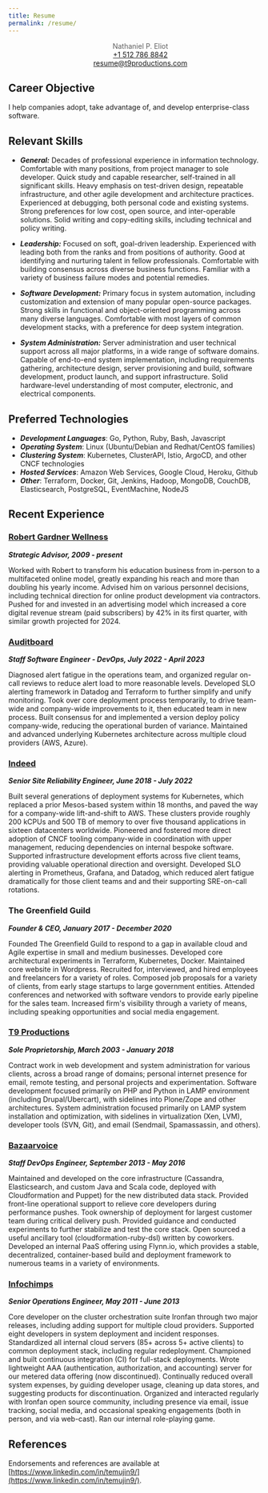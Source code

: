 ```yaml
---
title: Resume
permalink: /resume/
---
```


<style>
blockquote {
  text-align: center;
  border: none;
  padding: 0px;
}
</style>

> Nathaniel P. Eliot  
> [+1 512 786 8842](tel:+15127868842)  
> [resume@t9productions.com](mailto:resume@t9productions.com)

## Career Objective
I help companies adopt, take advantage of, and develop enterprise-class software.

## Relevant Skills
* ***General:*** Decades of professional experience in information technology. Comfortable with many positions, from project manager to sole developer. Quick study and capable researcher, self-trained in all significant skills. Heavy emphasis on test-driven design, repeatable infrastructure, and other agile development and architecture practices. Experienced at debugging, both personal code and existing systems. Strong preferences for low cost, open source, and inter-operable solutions. Solid writing and copy-editing skills, including technical and policy writing.

* ***Leadership:*** Focused on soft, goal-driven leadership. Experienced with leading both from the ranks and from positions of authority. Good at identifying and nurturing talent in fellow professionals. Comfortable with building consensus across diverse business functions. Familiar with a variety of business failure modes and potential remedies.

* ***Software Development:*** Primary focus in system automation, including customization and extension of many popular open-source packages. Strong skills in functional and object-oriented programming across many diverse languages. Comfortable with most layers of common development stacks, with a preference for deep system integration.

* ***System Administration:*** Server administration and user technical support across all major platforms, in a wide range of software domains. Capable of end-to-end system implementation, including requirements gathering, architecture design, server provisioning and build, software development, product launch, and support infrastructure. Solid hardware-level understanding of most computer, electronic, and electrical components.

## Preferred Technologies
* ***Development Languages***: Go, Python, Ruby, Bash, Javascript
* ***Operating System***: Linux (Ubuntu/Debian and Redhat/CentOS families)
* ***Clustering System***: Kubernetes, ClusterAPI, Istio, ArgoCD, and other CNCF technologies
* ***Hosted Services***: Amazon Web Services, Google Cloud, Heroku, Github
* ***Other***: Terraform, Docker, Git, Jenkins, Hadoop, MongoDB, CouchDB, Elasticsearch, PostgreSQL, EventMachine, NodeJS

## Recent Experience
### [Robert Gardner Wellness](https://www.robertgardnerwellness.com/)
***Strategic Advisor, 2009 - present***

Worked with Robert to transform his education business from in-person to a multifaceted online model, greatly expanding his reach and more than doubling his yearly income. Advised him on various personnel decisions, including technical direction for online product development via contractors. Pushed for and invested in an advertising model which increased a core digital revenue stream (paid subscribers) by 42% in its first quarter, with similar growth projected for 2024.

### [Auditboard](https://www.auditboard.com/)
***Staff Software Engineer - DevOps, July 2022 - April 2023***

Diagnosed alert fatigue in the operations team, and organized regular on-call reviews to reduce alert load to more reasonable levels. Developed SLO alerting framework in Datadog and Terraform to further simplify and unify monitoring. Took over core deployment process temporarily, to drive team-wide and company-wide improvements to it, then educated team in new process. Built consensus for and implemented a version deploy policy company-wide, reducing the operational burden of variance. Maintained and advanced underlying Kubernetes architecture across multiple cloud providers (AWS, Azure).

### [Indeed](http://indeed.com)
***Senior Site Reliability Engineer, June 2018 - July 2022***

Built several generations of deployment systems for Kubernetes, which replaced a prior Mesos-based system within 18 months, and paved the way for a company-wide lift-and-shift to AWS. These clusters provide roughly 200 kCPUs and 500 TB of memory to over five thousand applications in sixteen datacenters worldwide. Pioneered and fostered more direct adoption of CNCF tooling company-wide in coordination with upper management, reducing dependencies on internal bespoke software. Supported infrastructure development efforts across five client teams, providing valuable operational direction and oversight. Developed SLO alerting in Prometheus, Grafana, and Datadog, which reduced alert fatigue dramatically for those client teams and and their supporting SRE-on-call rotations.

### The Greenfield Guild
***Founder & CEO, January 2017 - December 2020***

Founded The Greenfield Guild to respond to a gap in available cloud and Agile expertise in small and medium businesses. Developed core architectural experiments in Terraform, Kubernetes, Docker. Maintained core website in Wordpress. Recruited for, interviewed, and hired employees and freelancers for a variety of roles. Composed job proposals for a variety of clients, from early stage startups to large government entities. Attended conferences and networked with software vendors to provide early pipeline for the sales team. Increased firm's visibility through a variety of means, including speaking opportunities and social media engagement.

### [T9 Productions](http://t9productions.com/)
***Sole Proprietorship, March 2003 - January 2018***

Contract work in web development and system administration for various clients, across a broad range of domains; personal internet presence for email, remote testing, and personal projects and experimentation. Software development focused primarily on PHP and Python in LAMP environment (including Drupal/Ubercart), with sidelines into Plone/Zope and other architectures. System administration focused primarily on LAMP system installation and optimization, with sidelines in virtualization (Xen, LVM), developer tools (SVN, Git), and email (Sendmail, Spamassassin, and others).

### [Bazaarvoice](https://www.bazaarvoice.com/)
***Staff DevOps Engineer, September 2013 - May 2016***

Maintained and developed on the core infrastructure (Cassandra, Elasticsearch, and custom Java and Scala code, deployed with Cloudformation and Puppet) for the new distributed data stack. Provided front-line operational support to relieve core developers during performance pushes. Took ownership of deployment for largest customer team during critical delivery push. Provided guidance and conducted experiments to further stabilize and test the core stack. Open sourced a useful ancillary tool (cloudformation-ruby-dsl) written by coworkers. Developed an internal PaaS offering using Flynn.io, which provides a stable, decentralized, container-based build and deployment framework to numerous teams in a variety of environments.

### [Infochimps](http://www.infochimps.com/)
***Senior Operations Engineer, May 2011 - June 2013***

Core developer on the cluster orchestration suite Ironfan through two major releases, including adding support for multiple cloud providers. Supported eight developers in system deployment and incident responses. Standardized all internal cloud servers (85+ across 5+ active clients) to common deployment stack, including regular redeployment. Championed and built continuous integration (CI) for full-stack deployments. Wrote lightweight AAA (authentication, authorization, and accounting) server for our metered data offering (now discontinued). Continually reduced overall system expenses, by guiding developer usage, cleaning up data stores, and suggesting products for discontinuation. Organized and interacted regularly with Ironfan open source community, including presence via email, issue tracking, social media, and occasional speaking engagements (both in person, and via web-cast). Ran our internal role-playing game.

## References
Endorsements and references are available at [https://www.linkedin.com/in/temujin9/](https://www.linkedin.com/in/temujin9/).

